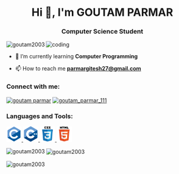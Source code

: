 <h1 align="center">Hi 👋, I'm GOUTAM PARMAR</h1>
<h3 align="center">Computer Science Student</h3>
<img align="right" alt="coding" width="400" src="https://media.tenor.com/2uyENRmiUt0AAAAC/coding.gif">

<p align="left"> <img src="https://komarev.com/ghpvc/?username=goutam2003&label=Profile%20views&color=0e75b6&style=flat" alt="goutam2003" /> </p>

- 🌱 I’m currently learning **Computer Programming**

- 📫 How to reach me **parmargitesh27@gmail.com**

<h3 align="left">Connect with me:</h3>
<p align="left">
<a href="https://linkedin.com/in/goutam parmar" target="blank"><img align="center" src="https://raw.githubusercontent.com/rahuldkjain/github-profile-readme-generator/master/src/images/icons/Social/linked-in-alt.svg" alt="goutam parmar" height="30" width="40" /></a>
<a href="https://instagram.com/goutam_parmar_111" target="blank"><img align="center" src="https://raw.githubusercontent.com/rahuldkjain/github-profile-readme-generator/master/src/images/icons/Social/instagram.svg" alt="goutam_parmar_111" height="30" width="40" /></a>
</p>

<h3 align="left">Languages and Tools:</h3>
<p align="left"> <a href="https://www.cprogramming.com/" target="_blank" rel="noreferrer"> <img src="https://raw.githubusercontent.com/devicons/devicon/master/icons/c/c-original.svg" alt="c" width="40" height="40"/> </a> <a href="https://www.w3schools.com/cpp/" target="_blank" rel="noreferrer"> <img src="https://raw.githubusercontent.com/devicons/devicon/master/icons/cplusplus/cplusplus-original.svg" alt="cplusplus" width="40" height="40"/> </a> <a href="https://www.w3schools.com/css/" target="_blank" rel="noreferrer"> <img src="https://raw.githubusercontent.com/devicons/devicon/master/icons/css3/css3-original-wordmark.svg" alt="css3" width="40" height="40"/> </a> <a href="https://www.w3.org/html/" target="_blank" rel="noreferrer"> <img src="https://raw.githubusercontent.com/devicons/devicon/master/icons/html5/html5-original-wordmark.svg" alt="html5" width="40" height="40"/> </a> </p>

<p><img align="left" src="https://github-readme-stats.vercel.app/api/top-langs?username=goutam2003&show_icons=true&locale=en&layout=compact" alt="goutam2003" /></p>

<p>&nbsp;<img align="center" src="https://github-readme-stats.vercel.app/api?username=goutam2003&show_icons=true&locale=en" alt="goutam2003" /></p>

<p><img align="center" src="https://github-readme-streak-stats.herokuapp.com/?user=goutam2003&" alt="goutam2003" /></p>
